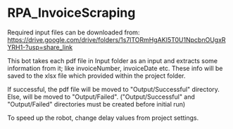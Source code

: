 # RPA_InvoiceScraping
Required input files can be downloaded from: https://drive.google.com/drive/folders/1s7lTORmHgAKI5T0U1NpcbnOUgxRYRH1-?usp=share_link

This bot takes each pdf file in Input folder as an input and extracts some information from it; like invoiceNumber, invoiceDate etc.
These info will be saved to the xlsx file which provided within the project folder.

If successful, the pdf file will be moved to "Output/Successful" directory. Else, will be moved to "Output/Failed".
("Output/Successful" and "Output/Failed" directories must be created before initial run)
 
To speed up the robot, change delay values from project settings.
